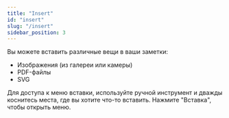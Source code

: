 ```yaml
---
title: "Insert"
id: "insert"
slug: "/insert"
sidebar_position: 3
---
```


Вы можете вставить различные вещи в ваши заметки:

* Изображения (из галереи или камеры)
* PDF-файлы
* SVG

Для доступа к меню вставки, используйте ручной инструмент и дважды коснитесь места, где вы хотите что-то вставить. Нажмите "Вставка", чтобы открыть меню.
